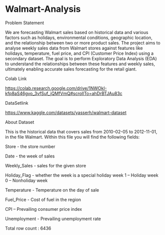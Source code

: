 # Walmart-Analysis

Problem Statement

We are forecasting Walmart sales based on historical data and various factors such as holidays, environmental conditions, geographic location, and the relationship between two or more product sales. The project aims to analyse weekly sales data from Walmart stores against features like holidays, temperature, fuel price, and CPI (Customer Price Index) using a secondary dataset. The goal is to perform Exploratory Data Analysis (EDA) to understand the relationships between these features and weekly sales, ultimately enabling accurate sales forecasting for the retail giant.

Colab Link

https://colab.research.google.com/drive/1NWOkI-kfp8aS46gvo_3vfSuf_jQMfVmQ#scrollTo=ahDrBTJAu83c

DataSetlink

https://www.kaggle.com/datasets/yasserh/walmart-dataset

About Dataset

This is the historical data that covers sales from 2010-02-05 to 2012-11-01, in the file Walmart. Within this file you will find the following fields:

Store - the store number

Date - the week of sales

Weekly_Sales - sales for the given store

Holiday_Flag - whether the week is a special holiday week 1 – Holiday week 0 – Nonholiday week

Temperature - Temperature on the day of sale

Fuel_Price - Cost of fuel in the region

CPI – Prevailing consumer price index

Unemployment - Prevailing unemployment rate

Total row count : 6436
